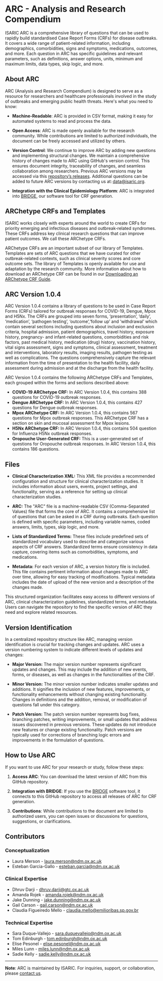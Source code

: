 # ARC - Analysis and Research Compendium

ISARIC ARC is a comprehensive library of questions that can be used to rapidly build standardised Case Report Forms (CRFs) for disease outbreaks. It covers a wide range of patient-related information, including demographics, comorbidities, signs and symptoms, medications, outcomes, and more. Each question in ARC has specific guidelines and relevant parameters, such as definitions, answer options, units, minimum and maximum limits, data types, skip logic, and more. 

## About ARC

ARC (Analysis and Research Compendium) is designed to serve as a resource for researchers and healthcare professionals involved in the study of outbreaks and emerging public health threats. Here's what you need to know:

- **Machine-Readable**: ARC is provided in CSV format, making it easy for automated systems to read and process the data.

- **Open Access**: ARC is made openly available for the research community. While contributions are limited to authorized individuals, the document can be freely accessed and utilized by others.

- **Version Control**: We continue to improve ARC by adding new questions and implementing structural changes. We maintain a comprehensive history of changes made to ARC using GitHub's version control. This ensures document integrity, traceability of changes, and seamless collaboration among researchers. Previous ARC versions may be accessed via this [repository’s releases](https://github.com/ISARICResearch/ARC/releases). Additional questions can be added to future ARC versions by contacting us at: [data@isaric.org](mailto:data@isaric.org).

- **Integration with the Clinical Epidemiology Platform**: ARC is integrated into [BRIDGE](https://github.com/ISARICResearch/BRIDGE), our software tool for CRF generation.

## ARChetype CRFs and Templates

ISARIC works closely with experts around the world to create CRFs for priority emerging and infectious diseases and outbreak-related syndromes. These CRFs address key clinical research questions that can improve patient outcomes. We call these ARChetype CRFs.

ARChetype CRFs are an important subset of our library of Templates. Templates are sets of ARC questions that we have curated for other outbreak-related contexts, such as clinical severity scores and core outcome sets. The library of Templates is openly available for use and adaptation by the research community. More information about how to download an ARChetype CRF can be found in our [Downloading an ARChetype CRF Guide](https://isaricresearch.github.io/Training/bridge_template_link).

## ARC Version 1.0.4
ARC Version 1.0.4 contains a library of questions to be used in Case Report Forms (CRFs) tailored for outbreak responses for COVID-19, Dengue, Mpox and H5Nx. The CRFs are grouped into seven forms, ‘presentation’, ‘daily’, ‘medication’, ‘pathogen testing’, ‘outcome’,‘follow up’ and ‘withdrawal’ which contain several sections including questions about inclusion and exclusion criteria, hospital admission, patient demographics, travel history, exposure history, pregnancy- and infant-related questions, comorbidities and risk factors, past medical history, medication (drug) history, vaccination history, vital signs assessment, signs and symptoms, clinical assessment, treatment and interventions, laboratory results, imaging results, pathogen testing as well as complications. The questions comprehensively capture the relevant information from the time of presentation to the health facility, daily assessment during admission and at the discharge from the health facility. 

ARC Version 1.0.4 contains the following ARChetype CRFs and Templates, each grouped within the forms and sections described above:
   - **COVID-19 ARChetype CRF:** In ARC Version 1.0.4, this contains 388 questions for COVID-19 outbreak responses. 
   - **Dengue ARChetype CRF:** In ARC Version 1.0.4, this contains 427 questions for Dengue outbreak responses.
   - **Mpox ARChetype CRF:** In ARC Version 1.0.4, this contains 567 questions for Mpox outbreak responses. This ARChetype CRF has a section on skin and mucosal assessment for Mpox lesions. 
   - **H5Nx ARChetype CRF:** In ARC Version 1.0.4, this contains 504 question for Influenza H5Nx outbreak responses.
   - **Oropouche User-Generated CRF:** This is a user-generated set of questions for Oropouche outbreak responses. In ARC Version 1.0.4, this contains 186 questions.

## Files

   - **Clinical Characterization XML:** This XML file provides a recommended configuration and structure for clinical characterization studies. It includes information about users, events, project settings, and functionality, serving as a reference for setting up clinical characterization studies.

   - **ARC:** The "ARC" file is a machine-readable CSV (Comma-Separated Values) file that forms the core of ARC. It contains a comprehensive list of questions that can be asked in a CRF during outbreaks. Each question is defined with specific parameters, including variable names, coded answers, limits, types, skip logic, and more.

   - **Lists of Standardized Terms:** These files include predefined sets of standardized vocabulary used to describe and categorize various aspects of CRF answers. Standardized terms ensure consistency in data capture, covering items such as comorbidities, symptoms, and medications.

- **Metadata:** For each version of ARC, a version history file is included. This file contains pertinent information about changes made to ARC over time, allowing for easy tracking of modifications. Typical metadata includes the date of upload of the new version and a description of the changes made.

This structured organization facilitates easy access to different versions of ARC, clinical characterization guidelines, standardized terms, and metadata. Users can navigate the repository to find the specific version of ARC they need and explore related resources.

## Version Identification

In a centralized repository structure like ARC, managing version identification is crucial for tracking changes and updates. ARC uses a version numbering system to indicate different levels of updates and changes:

- **Major Version:** The major version number represents significant updates and changes. This may include the addition of new events, forms, or diseases, as well as changes in the functionalities of the CRF.

- **Minor Version:** The minor version number indicates smaller updates and additions. It signifies the inclusion of new features, improvements, or functionality enhancements without changing existing functionality. Changes in definitions and the addition, removal, or modification of questions fall under this category.

- **Patch Version:** The patch version number represents bug fixes, branching patches, writing improvements, or small updates that address issues discovered in previous versions. These updates do not introduce new features or change existing functionality. Patch versions are typically used for corrections of branching logic errors and improvements in the formulation of questions.

## How to Use ARC

If you want to use ARC for your research or study, follow these steps:

1. **Access ARC**: You can download the latest version of ARC from this GitHub repository.

2. **Integration with BRIDGE**: If you use the [BRIDGE](https://github.com/ISARICResearch/BRIDGE) software tool, it connects to this GitHub repository to access all releases of ARC for CRF generation.

3. **Contributions**: While contributions to the document are limited to authorized users, you can open issues or discussions for questions, suggestions, or clarifications.

## Contributors

### Conceptualization
- Laura Merson - [laura.merson@ndm.ox.ac.uk](mailto:laura.merson@ndm.ox.ac.uk)
- Esteban Garcia-Gallo - [esteban.garcia@ndm.ox.ac.uk](mailto:esteban.garcia@ndm.ox.ac.uk)

### Clinical Expertise
- Dhruv Darji - [dhruv.darji@gtc.ox.ac.uk](mailto:dhruv.darji@gtc.ox.ac.uk)
- Amanda Rojek - [amanda.rojek@ndm.ox.ac.uk](mailto:amanda.rojek@ndm.ox.ac.uk)
- Jake Dunning - [jake.dunning@ndm.ox.ac.uk](mailto:jake.dunning@ndm.ox.ac.uk)
- Gail Carson - [gail.carson@ndm.ox.ac.uk](mailto:gail.carson@ndm.ox.ac.uk)
- Claudia Figueiredo Mello - [claudia.mello@emilioribas.sp.gov.br](mailto:claudia.mello@emilioribas.sp.gov.br)

### Technical Expertise
- Sara Duque-Vallejo - [sara.duquevallejo@ndm.ox.ac.uk](mailto:sara.duquevallejo@ndm.ox.ac.uk)
- Tom Edinburgh - [tom.edinburgh@ndm.ox.ac.uk](mailto:tom.edinburgh@ndm.ox.ac.uk)
- Elise Pesonel - [elise.pesonel@ndm.ox.ac.uk](mailto:elise.pesonel@ndm.ox.ac.uk)
- Miles Lunn - [miles.lunn@ndm.ox.ac.uk](mailto:miles.lunn@ndm.ox.ac.uk)
- Sadie Kelly - [sadie.kelly@ndm.ox.ac.uk](mailto:sadie.kelly@ndm.ox.ac.uk)

---

**Note**: ARC is maintained by ISARIC. For inquiries, support, or collaboration, please [contact us](mailto:data@isaric.org).
